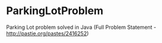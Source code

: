 # ParkingLotProblem
Parking Lot problem solved in Java (Full Problem Statement - http://pastie.org/pastes/2416252)
